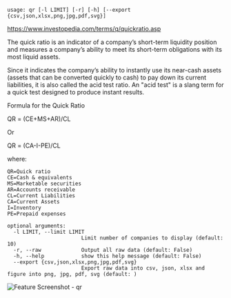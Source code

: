 ```text
usage: qr [-l LIMIT] [-r] [-h] [--export {csv,json,xlsx,png,jpg,pdf,svg}]
```
https://www.investopedia.com/terms/q/quickratio.asp

The quick ratio is an indicator of a company’s short-term liquidity position and measures a company’s ability to meet its short-term obligations with its most liquid assets.

Since it indicates the company’s ability to instantly use its near-cash assets (assets that can be converted quickly to cash) to pay down its current liabilities, it is also called the acid test ratio. An "acid test" is a slang term for a quick test designed to produce instant results.

Formula for the Quick Ratio

QR = (CE+MS+AR)/CL

Or

QR = (CA-I-PE)/CL

where:
```
QR=Quick ratio
CE=Cash & equivalents
MS=Marketable securities
AR=Accounts receivable
CL=Current Liabilities
CA=Current Assets
I=Inventory
PE=Prepaid expenses
```

```
optional arguments:
  -l LIMIT, --limit LIMIT
                        Limit number of companies to display (default: 10)
  -r, --raw             Output all raw data (default: False)
  -h, --help            show this help message (default: False)
  --export {csv,json,xlsx,png,jpg,pdf,svg}
                        Export raw data into csv, json, xlsx and figure into png, jpg, pdf, svg (default: )
```

<img size="1400" alt="Feature Screenshot - qr" src="https://user-images.githubusercontent.com/85772166/144781469-c720af9f-1999-4fd3-92bc-14a8acf06d73.png">
